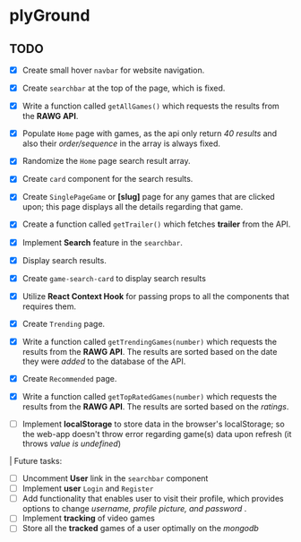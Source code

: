 # plyGround

## TODO

- [x] Create small hover `navbar` for website navigation.
- [x] Create `searchbar` at the top of the page, which is fixed.
- [x] Write a function called `getAllGames()` which requests the results from the **RAWG API**.

- [x] Populate `Home` page with games, as the api only return *40 results* and also their *order/sequence* in the array is always fixed.
- [x] Randomize the `Home` page search result array.
- [x] Create `card` component for the search results.


- [x] Create `SinglePageGame` or **[slug]** page for any games that are clicked upon; this page displays all the details regarding that game.
- [x] Create a function called `getTrailer()` which fetches **trailer** from the API.

- [x] Implement **Search** feature in the `searchbar`.
- [x] Display search results.
- [x] Create `game-search-card` to display search results
- [x] Utilize **React Context Hook** for passing props to all the components that requires them.

- [x]  Create `Trending` page.
- [x] Write a function called `getTrendingGames(number)` which requests the results from the **RAWG API**. The results are sorted based on the date they were *added* to the database of the API.

- [x] Create `Recommended` page.
- [x] Write a function called `getTopRatedGames(number)` which requests the results from the **RAWG API**. The results are sorted based on the *ratings*.

- [ ] Implement **localStorage** to store data in the browser's localStorage; so the web-app doesn't throw error regarding game(s) data upon refresh (it throws *value is undefined*)

| Future tasks:

- [ ] Uncomment **User** link in the `searchbar` component
- [ ] Implement **user** `Login` and `Register`
- [ ] Add functionality that enables user to visit their profile, which provides options to change *username, profile picture, and password* .
- [ ] Implement **tracking** of video games
- [ ] Store all the **tracked** games of a user optimally on the *mongodb* 
